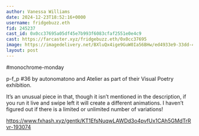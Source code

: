 ```yaml
---
author: Vanessa Williams
date: 2024-12-23T18:52:16+0000
username: fridgebuzz.eth
fid: 245237
cast_id: 0x0cc37695a05df45e7b993f6083cfaf2551e0e4c9
cast: https://farcaster.xyz/fridgebuzz.eth/0x0cc37695
image: https://imagedelivery.net/BXluQx4ige9GuW0Ia56BHw/ed4933e9-33dd-465f-7c07-e27150518700/original
layout: post
---
```


#monochrome-monday

p-f_p #36 by autonomatono and Atelier as part of their Visual Poetry exhibition.

It’s an unusual piece in that, though it isn’t mentioned in the description, if you run it live and swipe left it will create a different animations. I haven’t figured out if there is a limited or unlimited number of variations!

https://www.fxhash.xyz/gentk/KT1EfsNuqwLAWDd3o4pvfUx1CAh5GMdTrRvr-193074

<img src='https://imagedelivery.net/BXluQx4ige9GuW0Ia56BHw/ed4933e9-33dd-465f-7c07-e27150518700/original' alt='' referrerpolicy='no-referrer'/>

